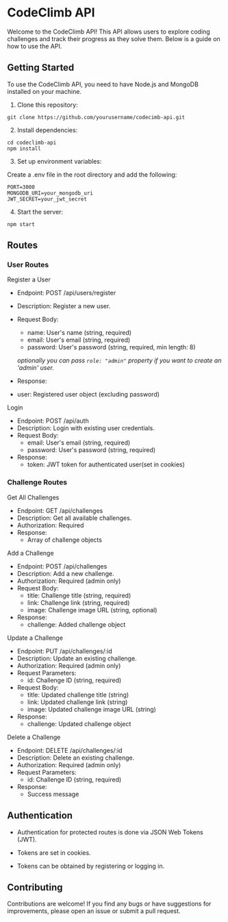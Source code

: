 # CodeClimb API

Welcome to the CodeClimb API! This API allows users to explore coding challenges and track their progress as they solve them. Below is a guide on how to use the API.

## Getting Started

To use the CodeClimb API, you need to have Node.js and MongoDB installed on your machine.

1. Clone this repository:

```
git clone https://github.com/yourusername/codecimb-api.git
```

2. Install dependencies:

```
cd codeclimb-api
npm install
```

3. Set up environment variables:

Create a .env file in the root directory and add the following:

```
PORT=3000
MONGODB_URI=your_mongodb_uri
JWT_SECRET=your_jwt_secret
```

4. Start the server:

```
npm start
```

## Routes

### User Routes

Register a User

- Endpoint: POST /api/users/register
- Description: Register a new user.
- Request Body:

  - name: User's name (string, required)
  - email: User's email (string, required)
  - password: User's password (string, required, min length: 8)

  *optionally you can pass `role: "admin"` property if you want to create an 'admin' user.*

- Response:
- user: Registered user object (excluding password)

Login

- Endpoint: POST /api/auth
- Description: Login with existing user credentials.
- Request Body:
  - email: User's email (string, required)
  - password: User's password (string, required)
- Response:
  - token: JWT token for authenticated user(set in cookies)

### Challenge Routes

Get All Challenges

- Endpoint: GET /api/challenges
- Description: Get all available challenges.
- Authorization: Required
- Response:
  - Array of challenge objects

Add a Challenge

- Endpoint: POST /api/challenges
- Description: Add a new challenge.
- Authorization: Required (admin only)
- Request Body:
  - title: Challenge title (string, required)
  - link: Challenge link (string, required)
  - image: Challenge image URL (string, optional)
- Response:
  - challenge: Added challenge object

Update a Challenge

- Endpoint: PUT /api/challenges/:id
- Description: Update an existing challenge.
- Authorization: Required (admin only)
- Request Parameters:
  - id: Challenge ID (string, required)
- Request Body:
  - title: Updated challenge title (string)
  - link: Updated challenge link (string)
  - image: Updated challenge image URL (string)
- Response:
  - challenge: Updated challenge object

Delete a Challenge

- Endpoint: DELETE /api/challenges/:id
- Description: Delete an existing challenge.
- Authorization: Required (admin only)
- Request Parameters:
  - id: Challenge ID (string, required)
- Response:
  - Success message

## Authentication

- Authentication for protected routes is done via JSON Web Tokens (JWT).

- Tokens are set in cookies.

- Tokens can be obtained by registering or logging in.

## Contributing

Contributions are welcome! If you find any bugs or have suggestions for improvements, please open an issue or submit a pull request.
